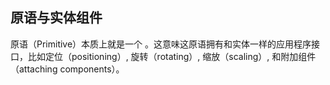 ## 原语与实体组件
原语（Primitive）本质上就是一个 <a-entity>。这意味这原语拥有和实体一样的应用程序接口，比如定位（positioning）, 旋转（rotating）, 缩放（scaling）, 和附加组件（attaching components）。
<a-box color="red" width="3"></a-box>
<a-entity geometry="primitive: box; width: 3" material="color: red"></a-entity>
